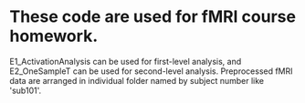 # These code are used for fMRI course homework.
E1_ActivationAnalysis can be used for first-level analysis, and E2_OneSampleT can be used for second-level analysis.
Preprocessed fMRI data are arranged in individual folder named by subject number like 'sub101'.
